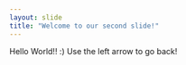 ```yaml
---
layout: slide
title: "Welcome to our second slide!"
---
```

Hello World!! :)
Use the left arrow to go back!